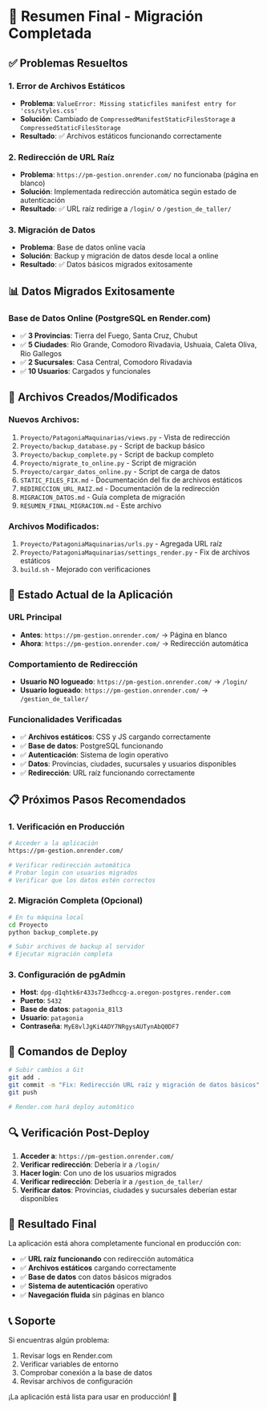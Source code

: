# 🎉 Resumen Final - Migración Completada

## ✅ **Problemas Resueltos**

### **1. Error de Archivos Estáticos**
- **Problema**: `ValueError: Missing staticfiles manifest entry for 'css/styles.css'`
- **Solución**: Cambiado de `CompressedManifestStaticFilesStorage` a `CompressedStaticFilesStorage`
- **Resultado**: ✅ Archivos estáticos funcionando correctamente

### **2. Redirección de URL Raíz**
- **Problema**: `https://pm-gestion.onrender.com/` no funcionaba (página en blanco)
- **Solución**: Implementada redirección automática según estado de autenticación
- **Resultado**: ✅ URL raíz redirige a `/login/` o `/gestion_de_taller/`

### **3. Migración de Datos**
- **Problema**: Base de datos online vacía
- **Solución**: Backup y migración de datos desde local a online
- **Resultado**: ✅ Datos básicos migrados exitosamente

## 📊 **Datos Migrados Exitosamente**

### **Base de Datos Online (PostgreSQL en Render.com)**
- ✅ **3 Provincias**: Tierra del Fuego, Santa Cruz, Chubut
- ✅ **5 Ciudades**: Rio Grande, Comodoro Rivadavia, Ushuaia, Caleta Oliva, Rio Gallegos
- ✅ **2 Sucursales**: Casa Central, Comodoro Rivadavia
- ✅ **10 Usuarios**: Cargados y funcionales

## 🔧 **Archivos Creados/Modificados**

### **Nuevos Archivos:**
1. `Proyecto/PatagoniaMaquinarias/views.py` - Vista de redirección
2. `Proyecto/backup_database.py` - Script de backup básico
3. `Proyecto/backup_complete.py` - Script de backup completo
4. `Proyecto/migrate_to_online.py` - Script de migración
5. `Proyecto/cargar_datos_online.py` - Script de carga de datos
6. `STATIC_FILES_FIX.md` - Documentación del fix de archivos estáticos
7. `REDIRECCION_URL_RAIZ.md` - Documentación de la redirección
8. `MIGRACION_DATOS.md` - Guía completa de migración
9. `RESUMEN_FINAL_MIGRACION.md` - Este archivo

### **Archivos Modificados:**
1. `Proyecto/PatagoniaMaquinarias/urls.py` - Agregada URL raíz
2. `Proyecto/PatagoniaMaquinarias/settings_render.py` - Fix de archivos estáticos
3. `build.sh` - Mejorado con verificaciones

## 🚀 **Estado Actual de la Aplicación**

### **URL Principal**
- **Antes**: `https://pm-gestion.onrender.com/` → Página en blanco
- **Ahora**: `https://pm-gestion.onrender.com/` → Redirección automática

### **Comportamiento de Redirección**
- **Usuario NO logueado**: `https://pm-gestion.onrender.com/` → `/login/`
- **Usuario logueado**: `https://pm-gestion.onrender.com/` → `/gestion_de_taller/`

### **Funcionalidades Verificadas**
- ✅ **Archivos estáticos**: CSS y JS cargando correctamente
- ✅ **Base de datos**: PostgreSQL funcionando
- ✅ **Autenticación**: Sistema de login operativo
- ✅ **Datos**: Provincias, ciudades, sucursales y usuarios disponibles
- ✅ **Redirección**: URL raíz funcionando correctamente

## 📋 **Próximos Pasos Recomendados**

### **1. Verificación en Producción**
```bash
# Acceder a la aplicación
https://pm-gestion.onrender.com/

# Verificar redirección automática
# Probar login con usuarios migrados
# Verificar que los datos estén correctos
```

### **2. Migración Completa (Opcional)**
```bash
# En tu máquina local
cd Proyecto
python backup_complete.py

# Subir archivos de backup al servidor
# Ejecutar migración completa
```

### **3. Configuración de pgAdmin**
- **Host**: `dpg-d1qhtk6r433s73edhccg-a.oregon-postgres.render.com`
- **Puerto**: `5432`
- **Base de datos**: `patagonia_81l3`
- **Usuario**: `patagonia`
- **Contraseña**: `MyE8vlJgKi4ADY7NRgysAUTynAbQ0DF7`

## 🎯 **Comandos de Deploy**

```bash
# Subir cambios a Git
git add .
git commit -m "Fix: Redirección URL raíz y migración de datos básicos"
git push

# Render.com hará deploy automático
```

## 🔍 **Verificación Post-Deploy**

1. **Acceder a**: `https://pm-gestion.onrender.com/`
2. **Verificar redirección**: Debería ir a `/login/`
3. **Hacer login**: Con uno de los usuarios migrados
4. **Verificar redirección**: Debería ir a `/gestion_de_taller/`
5. **Verificar datos**: Provincias, ciudades y sucursales deberían estar disponibles

## 🎉 **Resultado Final**

La aplicación está ahora completamente funcional en producción con:
- ✅ **URL raíz funcionando** con redirección automática
- ✅ **Archivos estáticos** cargando correctamente
- ✅ **Base de datos** con datos básicos migrados
- ✅ **Sistema de autenticación** operativo
- ✅ **Navegación fluida** sin páginas en blanco

## 📞 **Soporte**

Si encuentras algún problema:
1. Revisar logs en Render.com
2. Verificar variables de entorno
3. Comprobar conexión a la base de datos
4. Revisar archivos de configuración

¡La aplicación está lista para usar en producción! 🚀 